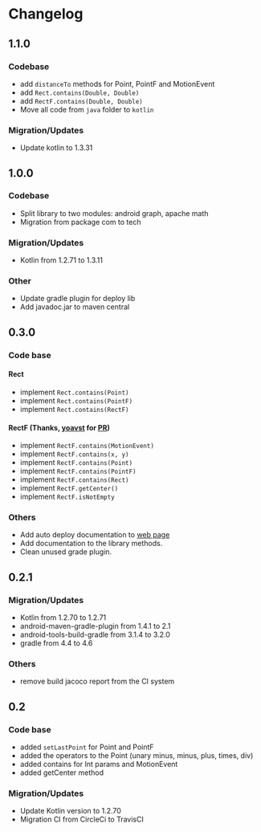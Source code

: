 # Changelog

## 1.1.0
### Codebase
- add `distanceTo` methods for Point, PointF and MotionEvent
- add `Rect.contains(Double, Double)`
- add `RectF.contains(Double, Double)`
- Move all code from `java` folder to `kotlin`

### Migration/Updates
- Update kotlin to 1.3.31

## 1.0.0

### Codebase
- Split library to two modules: android graph, apache math
- Migration from package com to tech

### Migration/Updates
- Kotlin from 1.2.71 to 1.3.11

### Other
- Update gradle plugin for deploy lib
- Add javadoc.jar to maven central

## 0.3.0

### Code base
#### Rect
- implement `Rect.contains(Point)`
- implement `Rect.contains(PointF)`
- implement `Rect.contains(RectF)`

#### RectF (Thanks, [yoavst](https://github.com/yoavst) for [PR](https://github.com/schoolhelper/androidgraphextension/pull/26))
- implement `RectF.contains(MotionEvent)`
- implement `RectF.contains(x, y)`
- implement `RectF.contains(Point)`
- implement `RectF.contains(PointF)`
- implement `RectF.contains(Rect)`
- implement `RectF.getCenter()`
- implement `RectF.isNotEmpty`

### Others
- Add auto deploy documentation to [web page](http://schoolhelper.tech/)
- Add documentation to the library methods.
- Clean unused grade plugin.

## 0.2.1

### Migration/Updates
- Kotlin from 1.2.70 to 1.2.71
- android-maven-gradle-plugin from 1.4.1 to 2.1
- android-tools-build-gradle from 3.1.4 to 3.2.0
- gradle from 4.4 to 4.6

### Others
- remove build jacoco report from the CI system

## 0.2

### Code base
- added `setLastPoint` for Point and PointF
- added the operators to the Point (unary minus, minus, plus, times, div)
- added contains for Int params and MotionEvent
- added getCenter method

### Migration/Updates
- Update Kotlin version to 1.2.70
- Migration CI from CircleCi to TravisCI 



